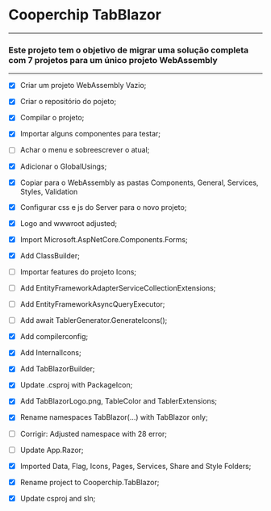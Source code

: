 # Cooperchip TabBlazor
---

### Este projeto tem o objetivo de migrar uma solução completa com 7 projetos para um único projeto WebAssembly
---

- [x] Criar um projeto WebAssembly Vazio;
- [x] Criar o repositório do pojeto;
- [x] Compilar o projeto;
- [x] Importar alguns componentes para testar;
- [ ] Achar o menu e sobreescrever o atual;
- [x] Adicionar o GlobalUsings;
- [x] Copiar para o WebAssembly as pastas Components, General, Services, Styles, Validation
- [x] Configurar css e js do Server para o novo projeto;
- [x] Logo and wwwroot adjusted;
- [x] Import Microsoft.AspNetCore.Components.Forms;
- [x] Add ClassBuilder;
- [ ] Importar features do projeto Icons;
- [ ] Add EntityFrameworkAdapterServiceCollectionExtensions;
- [ ] Add EntityFrameworkAsyncQueryExecutor;
- [ ] Add await TablerGenerator.GenerateIcons();
- [x] Add compilerconfig;
- [x] Add InternalIcons;
- [x] Add TabBlazorBuilder;
- [x] Update .csproj with PackageIcon;
- [x] Add TabBlazorLogo.png, TableColor and TablerExtensions;
- [x] Rename namespaces TabBlazor(...) with TabBlazor only;
- [ ] Corrigir: Adjusted namespace with 28 error;
- [ ] Update App.Razor;
- [x] Imported Data, Flag, Icons, Pages, Services, Share and Style Folders;
- [x] Rename project to Cooperchip.TabBlazor;
- [x] Update csproj and sln;

